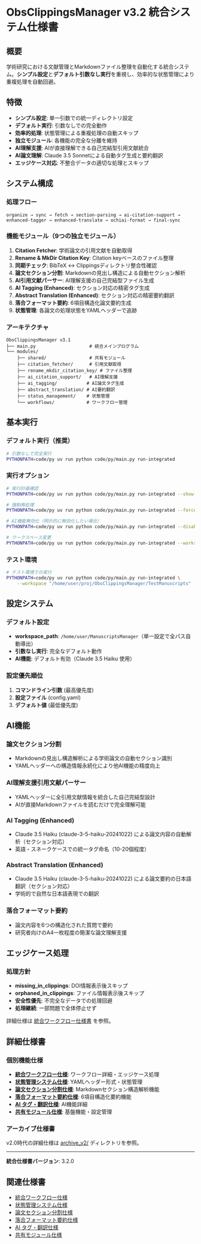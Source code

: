 # ObsClippingsManager v3.2 統合システム仕様書

## 概要
学術研究における文献管理とMarkdownファイル整理を自動化する統合システム。**シンプル設定**と**デフォルト引数なし実行**を重視し、効率的な状態管理により重複処理を自動回避。

## 特徴
- **シンプル設定**: 単一引数での統一ディレクトリ設定
- **デフォルト実行**: 引数なしでの完全動作
- **効率的処理**: 状態管理による重複処理の自動スキップ
- **独立モジュール**: 各機能の完全な分離を維持
- **AI理解支援**: AIが直接理解できる自己完結型引用文献統合
- **AI論文理解**: Claude 3.5 Sonnetによる自動タグ生成と要約翻訳
- **エッジケース対応**: 不整合データの適切な処理とスキップ

## システム構成

### 処理フロー
```
organize → sync → fetch → section-parsing → ai-citation-support → enhanced-tagger → enhanced-translate → ochiai-format → final-sync
```

### 機能モジュール（9つの独立モジュール）
1. **Citation Fetcher**: 学術論文の引用文献を自動取得
2. **Rename & MkDir Citation Key**: Citation keyベースのファイル整理
3. **同期チェック**: BibTeX ↔ Clippingsディレクトリ整合性確認
4. **論文セクション分割**: Markdownの見出し構造による自動セクション解析
5. **AI引用文献パーサー**: AI理解支援の自己完結型ファイル生成
6. **AI Tagging (Enhanced)**: セクション対応の精密タグ生成
7. **Abstract Translation (Enhanced)**: セクション対応の精密要約翻訳
8. **落合フォーマット要約**: 6項目構造化論文要約生成
9. **状態管理**: 各論文の処理状態をYAMLヘッダーで追跡

### アーキテクチャ
```
ObsClippingsManager v3.1
├── main.py                    # 統合メインプログラム
└── modules/
    ├── shared/                # 共有モジュール
    ├── citation_fetcher/      # 引用文献取得
    ├── rename_mkdir_citation_key/ # ファイル整理
    ├── ai_citation_support/   # AI理解支援
    ├── ai_tagging/           # AI論文タグ生成
    ├── abstract_translation/ # AI要約翻訳
    ├── status_management/    # 状態管理
    └── workflows/            # ワークフロー管理
```

## 基本実行

### デフォルト実行（推奨）
```bash
# 引数なしで完全実行
PYTHONPATH=code/py uv run python code/py/main.py run-integrated
```

### 実行オプション
```bash
# 実行計画確認
PYTHONPATH=code/py uv run python code/py/main.py run-integrated --show-plan

# 強制再処理
PYTHONPATH=code/py uv run python code/py/main.py run-integrated --force-reprocess

# AI機能無効化（明示的に無効化したい場合）
PYTHONPATH=code/py uv run python code/py/main.py run-integrated --disable-tagger --disable-translate-abstract --disable-section-parsing --disable-ochiai-format

# ワークスペース変更
PYTHONPATH=code/py uv run python code/py/main.py run-integrated --workspace "/path/to/workspace"
```

### テスト環境
```bash
# テスト環境での実行
PYTHONPATH=code/py uv run python code/py/main.py run-integrated \
    --workspace "/home/user/proj/ObsClippingsManager/TestManuscripts"
```

## 設定システム

### デフォルト設定
- **workspace_path**: `/home/user/ManuscriptsManager`（単一設定で全パス自動導出）
- **引数なし実行**: 完全なデフォルト動作
- **AI機能**: デフォルト有効（Claude 3.5 Haiku 使用）

### 設定優先順位
1. **コマンドライン引数** (最高優先度)
2. **設定ファイル** (config.yaml)
3. **デフォルト値** (最低優先度)

## AI機能

### 論文セクション分割
- Markdownの見出し構造解析による学術論文の自動セクション識別
- YAMLヘッダーへの構造情報永続化により他AI機能の精度向上

### AI理解支援引用文献パーサー
- YAMLヘッダーに全引用文献情報を統合した自己完結型設計
- AIが直接Markdownファイルを読むだけで完全理解可能

### AI Tagging (Enhanced)
- Claude 3.5 Haiku (claude-3-5-haiku-20241022) による論文内容の自動解析（セクション対応）
- 英語・スネークケースでの統一タグ命名（10-20個程度）

### Abstract Translation (Enhanced)
- Claude 3.5 Haiku (claude-3-5-haiku-20241022) による論文要約の日本語翻訳（セクション対応）
- 学術的で自然な日本語表現での翻訳

### 落合フォーマット要約
- 論文内容を6つの構造化された質問で要約
- 研究者向けのA4一枚程度の簡潔な論文理解支援

## エッジケース処理

### 処理方針
- **missing_in_clippings**: DOI情報表示後スキップ
- **orphaned_in_clippings**: ファイル情報表示後スキップ
- **安全性優先**: 不完全なデータでの処理回避
- **処理継続**: 一部問題で全体停止せず

詳細仕様は [統合ワークフロー仕様書](./integrated_workflow_specification.md#エッジケース処理仕様-v31) を参照。

## 詳細仕様書

### 個別機能仕様
- **[統合ワークフロー仕様](./integrated_workflow_specification.md)**: ワークフロー詳細・エッジケース処理
- **[状態管理システム仕様](./status_management_yaml_specification.md)**: YAMLヘッダー形式・状態管理
- **[論文セクション分割仕様](./section_parsing_specification.md)**: Markdownセクション構造解析機能
- **[落合フォーマット要約仕様](./ochiai_format_specification.md)**: 6項目構造化要約機能
- **[AI タグ・翻訳仕様](./ai_tagging_translation_specification.md)**: AI機能詳細
- **[共有モジュール仕様](./shared_modules_specification.md)**: 基盤機能・設定管理

### アーカイブ仕様書
v2.0時代の詳細仕様は [archive_v2/](./archive_v2/) ディレクトリを参照。

---

**統合仕様書バージョン**: 3.2.0

## 関連仕様書
- [統合ワークフロー仕様](./integrated_workflow_specification.md)
- [状態管理システム仕様](./status_management_yaml_specification.md)
- [論文セクション分割仕様](./section_parsing_specification.md)
- [落合フォーマット要約仕様](./ochiai_format_specification.md)
- [AI タグ・翻訳仕様](./ai_tagging_translation_specification.md)
- [共有モジュール仕様](./shared_modules_specification.md)

